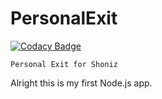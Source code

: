 # PersonalExit

[![Codacy Badge](https://api.codacy.com/project/badge/Grade/ae0a289473424092aae9fa44e87eead6)](https://app.codacy.com/app/Hamcker/PersonalExit?utm_source=github.com&utm_medium=referral&utm_content=Hamcker/PersonalExit&utm_campaign=Badge_Grade_Dashboard)

`Personal Exit for Shoniz`

Alright this is my first Node.js app. 
